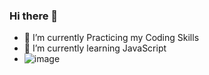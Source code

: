 ### Hi there 👋

- 🔭 I’m currently Practicing my Coding Skills
- 🌱 I’m currently learning JavaScript
- ![image](https://user-images.githubusercontent.com/76511000/125799339-5638b871-7e60-406c-9bd3-3141bd649a53.png)


<!--
**tiwarikartik/tiwarikartik** is a ✨ _special_ ✨ repository because its `README.md` (this file) appears on your GitHub profile.

Here are some ideas to get you started:

- 🔭 I’m currently working on ...
- 🌱 I’m currently learning ...
- 👯 I’m looking to collaborate on ...
- 🤔 I’m looking for help with ...
- 💬 Ask me about ...
- 📫 How to reach me: ...
- 😄 Pronouns: ...
- ⚡ Fun fact: ...
-->
